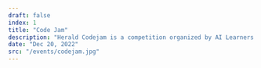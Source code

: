 ```yaml
---
draft: false
index: 1
title: "Code Jam"
description: "Herald Codejam is a competition organized by AI Learners community where students will try solving mathematical and logical problems using programming language of their choice."
date: "Dec 20, 2022"
src: "/events/codejam.jpg"
---
```

